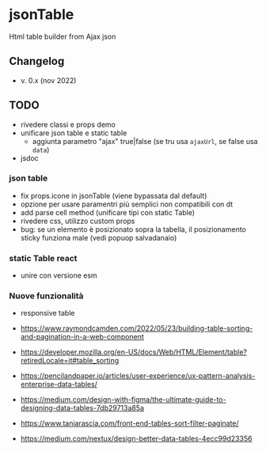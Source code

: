 # jsonTable
Html table builder from Ajax json


## Changelog

* v. 0.x (nov 2022)

## TODO

* rivedere classi e props demo
* unificare json table e static table
  * aggiunta parametro "ajax" true|false (se tru usa `ajaxUrl`, se false usa `data`)
* jsdoc

### json table
* fix props.icone in jsonTable (viene bypassata dal default)
* opzione per usare paramentri più semplici non compatibili con dt
* add parse cell method (unificare tipi con static Table)
* rivedere css, utilizzo custom props
* bug: se un elemento è posizionato sopra la tabella, il posizionamento sticky funziona male (vedi popuop salvadanaio)


### static Table react
* unire con versione esm


### Nuove funzionalità
* responsive table

* https://www.raymondcamden.com/2022/05/23/building-table-sorting-and-pagination-in-a-web-component
* https://developer.mozilla.org/en-US/docs/Web/HTML/Element/table?retiredLocale=it#table_sorting
* https://pencilandpaper.io/articles/user-experience/ux-pattern-analysis-enterprise-data-tables/
* https://medium.com/design-with-figma/the-ultimate-guide-to-designing-data-tables-7db29713a85a
* https://www.taniarascia.com/front-end-tables-sort-filter-paginate/
* https://medium.com/nextux/design-better-data-tables-4ecc99d23356
